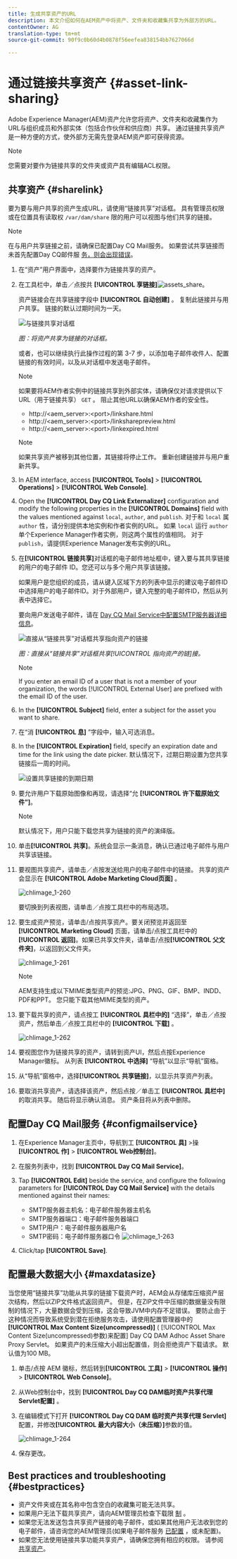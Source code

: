 ```yaml
---
title: 生成共享资产的URL
description: 本文介绍如何在AEM资产中将资产、文件夹和收藏集共享为外部方的URL。
contentOwner: AG
translation-type: tm+mt
source-git-commit: 90f9c0b60d4b0878f56eefea838154bb7627066d

---
```



# 通过链接共享资产 {#asset-link-sharing}

Adobe Experience Manager(AEM)资产允许您将资产、文件夹和收藏集作为URL与组织成员和外部实体（包括合作伙伴和供应商）共享。 通过链接共享资产是一种方便的方式，使外部方无需先登录AEM资产即可获得资源。

>[!NOTE]
>
>您需要对要作为链接共享的文件夹或资产具有编辑ACL权限。

## 共享资产 {#sharelink}

要为要与用户共享的资产生成URL，请使用“链接共享”对话框。 具有管理员权限或在位置具有读取权 `/var/dam/share` 限的用户可以视图与他们共享的链接。

>[!NOTE]
>
>在与用户共享链接之前，请确保已配置Day CQ Mail服务。 如果尝试共享链接而未首先配置Day CQ邮件服 [务，则会出现错误](/help/assets/link-sharing.md#configmailservice)。

1. 在“资产”用户界面中，选择要作为链接共享的资产。
1. 在工具栏中，单击／点按共 **[!UICONTROL 享链接]**![assets_share](assets/assets_share.png)。

   资产链接会在共享链接字段中 **[!UICONTROL 自动创建]** 。 复制此链接并与用户共享。 链接的默认过期时间为一天。

   ![与链接共享对话框](assets/Link-sharing-dialog-box.png)

   *图：将资产共享为链接的对话框。*

   或者，也可以继续执行此操作过程的第 3-7 步，以添加电子邮件收件人、配置链接的有效时间，以及从对话框中发送电子邮件。

   >[!NOTE]
   >
   >如果要将AEM作者实例中的链接共享到外部实体，请确保仅对请求提供以下URL（用于链接共享） `GET` 。 阻止其他URL以确保AEM作者的安全性。
   >
   >* http://&lt;aem_server>:&lt;port>/linkshare.html
   * http://&lt;aem_server>:&lt;port>/linksharepreview.html
   * http://&lt;aem_server>:&lt;port>/linkexpired.html


   >[!NOTE]
   如果共享资产被移到其他位置，其链接将停止工作。 重新创建链接并与用户重新共享。

1. In AEM interface, access **[!UICONTROL Tools]** > **[!UICONTROL Operations]** > **[!UICONTROL Web Console]**.

1. Open the **[!UICONTROL Day CQ Link Externalizer]** configuration and modify the following properties in the **[!UICONTROL Domains]** field with the values mentioned against `local`, `author`, and `publish`. 对于和 `local` 属 `author` 性，请分别提供本地实例和作者实例的URL。 如果 `local` 运行 `author` 单个Experience Manager作者实例，则这两个属性的值相同。 对于 `publish`，请提供Experience Manager发布实例的URL。

1. 在&#x200B;**[!UICONTROL 链接共享]**&#x200B;对话框的电子邮件地址框中，键入要与其共享链接的用户的电子邮件 ID。您还可以与多个用户共享该链接。

   如果用户是您组织的成员，请从键入区域下方的列表中显示的建议电子邮件ID中选择用户的电子邮件ID。对于外部用户，键入完整的电子邮件ID，然后从列表中选择它。

   要向用户发送电子邮件，请在 [Day CQ Mail Service中配置SMTP服务器详细信息](#configmailservice)。

   ![直接从“链接共享”对话框共享指向资产的链接](assets/Asset-Sharing-LinkShareDialog.png)

   *图：直接从“链接共享”对话框共享[!UICONTROL 指向资产的链]接。*

   >[!NOTE]
   If you enter an email ID of a user that is not a member of your organization, the words [!UICONTROL External User] are prefixed with the email ID of the user.

1. In the **[!UICONTROL Subject]** field, enter a subject for the asset you want to share.

1. 在“消 **[!UICONTROL 息]** ”字段中，输入可选消息。

1. In the **[!UICONTROL Expiration]** field, specify an expiration date and time for the link using the date picker. 默认情况下，过期日期设置为您共享链接后一周的时间。

   ![设置共享链接的到期日期](assets/Set-shared-link-expiration.png)

1. 要允许用户下载原始图像和再现，请选择“允 **[!UICONTROL 许下载原始文件”]**。

   >[!NOTE]
   默认情况下，用户只能下载您共享为链接的资产的演绎版。

1. 单击&#x200B;**[!UICONTROL 共享]**。系统会显示一条消息，确认已通过电子邮件与用户共享该链接。
1. 要视图共享资产，请单击／点按发送给用户的电子邮件中的链接。 共享的资产会显示在 **[!UICONTROL Adobe Marketing Cloud页面]** 。

   ![chlimage_1-260](assets/chlimage_1-545.png)

   要切换到列表视图，请单击／点按工具栏中的布局选项。

1. 要生成资产预览，请单击/点按共享资产。要关闭预览并返回至 **[!UICONTROL Marketing Cloud]** 页面，请单击/点按工具栏中的&#x200B;**[!UICONTROL 返回]**。如果已共享文件夹，请单击/点按&#x200B;**[!UICONTROL 父文件夹]**，以返回到父文件夹。

   ![chlimage_1-261](assets/chlimage_1-546.png)

   >[!NOTE]
   AEM支持生成以下MIME类型资产的预览:JPG、PNG、GIF、BMP、INDD、PDF和PPT。 您只能下载其他MIME类型的资产。

1. 要下载共享的资产，请点按工 **[!UICONTROL 具栏中的]** “选择”，单击／点按资产，然后单击／点按工具栏中的 **[!UICONTROL 下载]** 。

   ![chlimage_1-262](assets/chlimage_1-547.png)

1. 要视图您作为链接共享的资产，请转到资产UI，然后点按Experience Manager徽标。 从列表 **[!UICONTROL 中选择]** “导航”以显示“导航”窗格。
1. 从“导航”窗格中，选择&#x200B;**[!UICONTROL 共享链接]**，以显示共享资产列表。
1. 要取消共享资产，请选择该资产，然后点按／单击工 **[!UICONTROL 具栏中]** 的取消共享。 随后将显示确认消息。 资产条目将从列表中删除。

## 配置Day CQ Mail服务 {#configmailservice}

1. 在Experience Manager主页中，导航到工 **[!UICONTROL 具]** >操 **[!UICONTROL 作]** > **[!UICONTROL Web控制台]**。
1. 在服务列表中，找到 **[!UICONTROL Day CQ Mail Service]**。
1. Tap **[!UICONTROL Edit]** beside the service, and configure the following parameters for **[!UICONTROL Day CQ Mail Service]** with the details mentioned against their names:

   * SMTP服务器主机名：电子邮件服务器主机名
   * SMTP服务器端口：电子邮件服务器端口
   * SMTP用户：电子邮件服务器用户名
   * SMTP密码：电子邮件服务器口令
   ![chlimage_1-263](assets/chlimage_1-548.png)

1. Click/tap **[!UICONTROL Save]**.

## 配置最大数据大小 {#maxdatasize}

当您使用“链接共享”功能从共享的链接下载资产时，AEM会从存储库压缩资产层次结构，然后以ZIP文件格式返回资产。 但是，在ZIP文件中压缩的数据量没有限制的情况下，大量数据会受到压缩，这会导致JVM中内存不足错误。 要防止由于这种情况而导致系统受到潜在拒绝服务攻击，请使用配置管理器中的 **[!UICONTROL Max Content Size(uncompressed)]** ( [!UICONTROL Max Content Size(uncompressed)参数)来配置] Day CQ DAM Adhoc Asset Share Proxy Servlet。 如果资产的未压缩大小超出配置值，则会拒绝资产下载请求。 默认值为100 MB。

1. 单击/点按 AEM 徽标，然后转到&#x200B;**[!UICONTROL 工具]** > **[!UICONTROL 操作]** > **[!UICONTROL Web Console]**。
1. 从Web控制台中，找到 **[!UICONTROL Day CQ DAM临时资产共享代理Servlet配置]** 。
1. 在编辑模式下打开 **[!UICONTROL Day CQ DAM 临时资产共享代理 Servlet]** 配置，并修改&#x200B;**[!UICONTROL 最大内容大小（未压缩）]**&#x200B;参数的值。

   ![chlimage_1-264](assets/chlimage_1-549.png)

1. 保存更改。

## Best practices and troubleshooting {#bestpractices}

* 资产文件夹或在其名称中包含空白的收藏集可能无法共享。
* 如果用户无法下载共享资产，请向AEM管理员检查下载限 [制](#maxdatasize) 。
* 如果您无法发送包含共享资产链接的电子邮件，或如果其他用户无法收到您的电子邮件，请咨询您的AEM管理员(如果电子邮件服务 [已配置](#configmailservice) ，或未配置)。
* 如果您无法使用链接共享功能共享资产，请确保您拥有相应的权限。 请参阅 [共享资产](#sharelink)。
